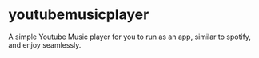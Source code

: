 # youtubemusicplayer
A simple Youtube Music player for you to run as an app, similar to spotify, and enjoy seamlessly.
